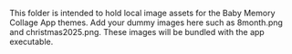This folder is intended to hold local image assets for the Baby Memory Collage App themes.
Add your dummy images here such as 8month.png and christmas2025.png.
These images will be bundled with the app executable.
